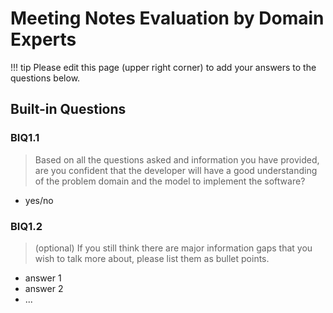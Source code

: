 # Meeting Notes Evaluation by Domain Experts
!!! tip
    Please edit this page (upper right corner) to add your answers to the questions below.

## Built-in Questions
### BIQ1.1
> Based on all the questions asked and information you have provided, are you confident that the developer will have a good understanding of the problem domain and the model to implement the software?

- yes/no


### BIQ1.2
> (optional) If you still think there are major information gaps that you wish to talk more about, please list them as bullet points.

- answer 1
- answer 2
- ...